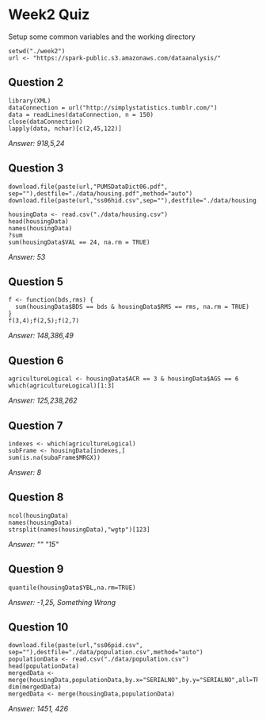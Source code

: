 Week2 Quiz
==========

Setup some common variables and the working directory
```
setwd("./week2")
url <- "https://spark-public.s3.amazonaws.com/dataanalysis/"
```

Question 2
----------
```
library(XML)
dataConnection = url("http://simplystatistics.tumblr.com/")
data = readLines(dataConnection, n = 150)
close(dataConnection)
lapply(data, nchar)[c(2,45,122)]
```
_Answer: 918,5,24_

Question 3
----------
```
download.file(paste(url,"PUMSDataDict06.pdf", sep=""),destfile="./data/housing.pdf",method="auto")
download.file(paste(url,"ss06hid.csv",sep=""),destfile="./data/housing.csv",method="auto")

housingData <- read.csv("./data/housing.csv")
head(housingData)
names(housingData)
?sum
sum(housingData$VAL == 24, na.rm = TRUE)
```
_Answer: 53_

Question 5
----------
```
f <- function(bds,rms) {
  sum(housingData$BDS == bds & housingData$RMS == rms, na.rm = TRUE)
}
f(3,4);f(2,5);f(2,7)
```
_Answer: 148,386,49_

Question 6
----------
```
agricultureLogical <- housingData$ACR == 3 & housingData$AGS == 6
which(agricultureLogical)[1:3]
```
_Answer: 125,238,262_

Question 7
----------
```
indexes <- which(agricultureLogical)
subFrame <- housingData[indexes,]
sum(is.na(subaFrame$MRGX))
```
_Answer: 8_

Question 8
----------
```
ncol(housingData)
names(housingData)
strsplit(names(housingData),"wgtp")[123]
```
_Answer: "" "15"_

Question 9
----------
```
quantile(housingData$YBL,na.rm=TRUE)
```
_Answer: -1,25, Something Wrong_

Question 10
-----------
```
download.file(paste(url,"ss06pid.csv", sep=""),destfile="./data/population.csv",method="auto")
populationData <- read.csv("./data/population.csv")
head(populationData)
mergedData <- merge(housingData,populationData,by.x="SERIALNO",by.y="SERIALNO",all=TRUE)
dim(mergedData) 
mergedData <- merge(housingData,populationData)
```
_Answer: 1451, 426_
